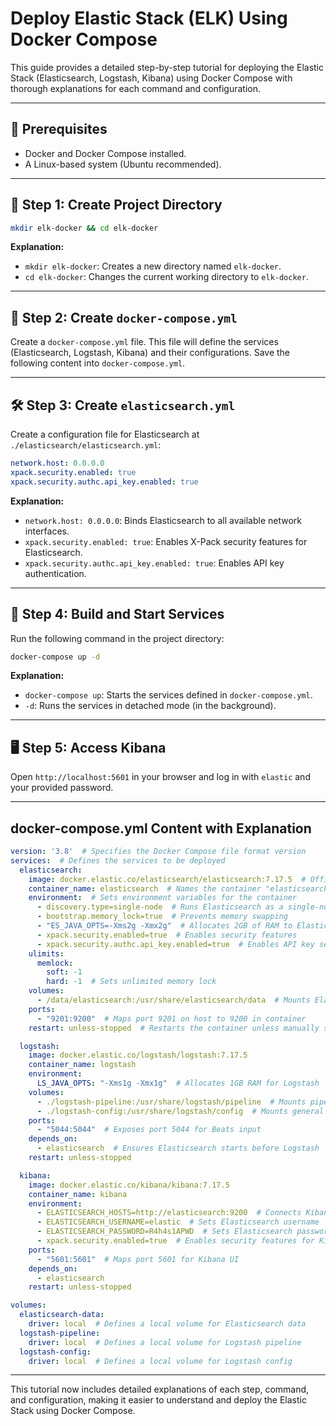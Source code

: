 # Deploy Elastic Stack (ELK) Using Docker Compose

This guide provides a detailed step-by-step tutorial for deploying the Elastic Stack (Elasticsearch, Logstash, Kibana) using Docker Compose with thorough explanations for each command and configuration.

---

## 📌 **Prerequisites**
- Docker and Docker Compose installed.
- A Linux-based system (Ubuntu recommended).

---

## 📄 **Step 1: Create Project Directory**
```sh
mkdir elk-docker && cd elk-docker
```
**Explanation:**
- `mkdir elk-docker`: Creates a new directory named `elk-docker`.
- `cd elk-docker`: Changes the current working directory to `elk-docker`.

---

## 🔧 **Step 2: Create `docker-compose.yml`**
Create a `docker-compose.yml` file. This file will define the services (Elasticsearch, Logstash, Kibana) and their configurations. Save the following content into `docker-compose.yml`.

---

## 🛠️ **Step 3: Create `elasticsearch.yml`**
Create a configuration file for Elasticsearch at `./elasticsearch/elasticsearch.yml`:
```yml
network.host: 0.0.0.0
xpack.security.enabled: true
xpack.security.authc.api_key.enabled: true
```
**Explanation:**
- `network.host: 0.0.0.0`: Binds Elasticsearch to all available network interfaces.
- `xpack.security.enabled: true`: Enables X-Pack security features for Elasticsearch.
- `xpack.security.authc.api_key.enabled: true`: Enables API key authentication.

---

## 🔄 **Step 4: Build and Start Services**
Run the following command in the project directory:
```sh
docker-compose up -d
```
**Explanation:**
- `docker-compose up`: Starts the services defined in `docker-compose.yml`.
- `-d`: Runs the services in detached mode (in the background).

---

## 🖥️ **Step 5: Access Kibana**
Open `http://localhost:5601` in your browser and log in with `elastic` and your provided password.

---

## **docker-compose.yml Content with Explanation**
```yml
version: '3.8'  # Specifies the Docker Compose file format version
services:  # Defines the services to be deployed
  elasticsearch:
    image: docker.elastic.co/elasticsearch/elasticsearch:7.17.5  # Official Elasticsearch Docker image
    container_name: elasticsearch  # Names the container "elasticsearch"
    environment:  # Sets environment variables for the container
      - discovery.type=single-node  # Runs Elasticsearch as a single-node cluster
      - bootstrap.memory_lock=true  # Prevents memory swapping
      - "ES_JAVA_OPTS=-Xms2g -Xmx2g"  # Allocates 2GB of RAM to Elasticsearch
      - xpack.security.enabled=true  # Enables security features
      - xpack.security.authc.api_key.enabled=true  # Enables API key service
    ulimits:
      memlock:
        soft: -1
        hard: -1  # Sets unlimited memory lock
    volumes:
      - /data/elasticsearch:/usr/share/elasticsearch/data  # Mounts Elasticsearch data directory
    ports:
      - "9201:9200"  # Maps port 9201 on host to 9200 in container
    restart: unless-stopped  # Restarts the container unless manually stopped

  logstash:
    image: docker.elastic.co/logstash/logstash:7.17.5
    container_name: logstash
    environment:
      LS_JAVA_OPTS: "-Xms1g -Xmx1g"  # Allocates 1GB RAM for Logstash
    volumes:
      - ./logstash-pipeline:/usr/share/logstash/pipeline  # Mounts pipeline config directory
      - ./logstash-config:/usr/share/logstash/config  # Mounts general config directory
    ports:
      - "5044:5044"  # Exposes port 5044 for Beats input
    depends_on:
      - elasticsearch  # Ensures Elasticsearch starts before Logstash
    restart: unless-stopped

  kibana:
    image: docker.elastic.co/kibana/kibana:7.17.5
    container_name: kibana
    environment:
      - ELASTICSEARCH_HOSTS=http://elasticsearch:9200  # Connects Kibana to Elasticsearch
      - ELASTICSEARCH_USERNAME=elastic  # Sets Elasticsearch username
      - ELASTICSEARCH_PASSWORD=R4h4s1APWD  # Sets Elasticsearch password
      - xpack.security.enabled=true  # Enables security features for Kibana
    ports:
      - "5601:5601"  # Maps port 5601 for Kibana UI
    depends_on:
      - elasticsearch
    restart: unless-stopped

volumes:
  elasticsearch-data:
    driver: local  # Defines a local volume for Elasticsearch data
  logstash-pipeline:
    driver: local  # Defines a local volume for Logstash pipeline
  logstash-config:
    driver: local  # Defines a local volume for Logstash config
```

---

This tutorial now includes detailed explanations of each step, command, and configuration, making it easier to understand and deploy the Elastic Stack using Docker Compose.